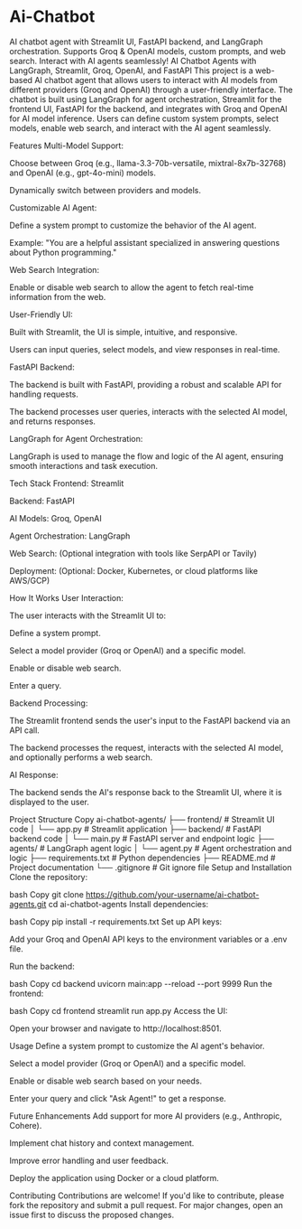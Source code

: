 # Ai-Chatbot
AI chatbot agent with Streamlit UI, FastAPI backend, and LangGraph orchestration. Supports Groq &amp; OpenAI models, custom prompts, and web search. Interact with AI agents seamlessly!
AI Chatbot Agents with LangGraph, Streamlit, Groq, OpenAI, and FastAPI
This project is a web-based AI chatbot agent that allows users to interact with AI models from different providers (Groq and OpenAI) through a user-friendly interface. The chatbot is built using LangGraph for agent orchestration, Streamlit for the frontend UI, FastAPI for the backend, and integrates with Groq and OpenAI for AI model inference. Users can define custom system prompts, select models, enable web search, and interact with the AI agent seamlessly.

Features
Multi-Model Support:

Choose between Groq (e.g., llama-3.3-70b-versatile, mixtral-8x7b-32768) and OpenAI (e.g., gpt-4o-mini) models.

Dynamically switch between providers and models.

Customizable AI Agent:

Define a system prompt to customize the behavior of the AI agent.

Example: "You are a helpful assistant specialized in answering questions about Python programming."

Web Search Integration:

Enable or disable web search to allow the agent to fetch real-time information from the web.

User-Friendly UI:

Built with Streamlit, the UI is simple, intuitive, and responsive.

Users can input queries, select models, and view responses in real-time.

FastAPI Backend:

The backend is built with FastAPI, providing a robust and scalable API for handling requests.

The backend processes user queries, interacts with the selected AI model, and returns responses.

LangGraph for Agent Orchestration:

LangGraph is used to manage the flow and logic of the AI agent, ensuring smooth interactions and task execution.

Tech Stack
Frontend: Streamlit

Backend: FastAPI

AI Models: Groq, OpenAI

Agent Orchestration: LangGraph

Web Search: (Optional integration with tools like SerpAPI or Tavily)

Deployment: (Optional: Docker, Kubernetes, or cloud platforms like AWS/GCP)

How It Works
User Interaction:

The user interacts with the Streamlit UI to:

Define a system prompt.

Select a model provider (Groq or OpenAI) and a specific model.

Enable or disable web search.

Enter a query.

Backend Processing:

The Streamlit frontend sends the user's input to the FastAPI backend via an API call.

The backend processes the request, interacts with the selected AI model, and optionally performs a web search.

AI Response:

The backend sends the AI's response back to the Streamlit UI, where it is displayed to the user.

Project Structure
Copy
ai-chatbot-agents/
├── frontend/                  # Streamlit UI code
│   └── app.py                 # Streamlit application
├── backend/                   # FastAPI backend code
│   └── main.py                # FastAPI server and endpoint logic
├── agents/                    # LangGraph agent logic
│   └── agent.py               # Agent orchestration and logic
├── requirements.txt           # Python dependencies
├── README.md                  # Project documentation
└── .gitignore                 # Git ignore file
Setup and Installation
Clone the repository:

bash
Copy
git clone https://github.com/your-username/ai-chatbot-agents.git
cd ai-chatbot-agents
Install dependencies:

bash
Copy
pip install -r requirements.txt
Set up API keys:

Add your Groq and OpenAI API keys to the environment variables or a .env file.

Run the backend:

bash
Copy
cd backend
uvicorn main:app --reload --port 9999
Run the frontend:

bash
Copy
cd frontend
streamlit run app.py
Access the UI:

Open your browser and navigate to http://localhost:8501.

Usage
Define a system prompt to customize the AI agent's behavior.

Select a model provider (Groq or OpenAI) and a specific model.

Enable or disable web search based on your needs.

Enter your query and click "Ask Agent!" to get a response.

Future Enhancements
Add support for more AI providers (e.g., Anthropic, Cohere).

Implement chat history and context management.

Improve error handling and user feedback.

Deploy the application using Docker or a cloud platform.

Contributing
Contributions are welcome! If you'd like to contribute, please fork the repository and submit a pull request. For major changes, open an issue first to discuss the proposed changes.